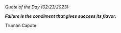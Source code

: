 *Quote of the Day (02/23/2023):*

_**Failure is the condiment that gives success its flavor.**_

Truman Capote